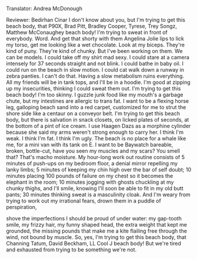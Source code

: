 

Translator: Andrea McDonough

Reviewer: Bedirhan Cinar
I don&#39;t know about you, but
I&#39;m trying to get this beach body,
that P90X,
Brad Pitt,
Bradley Cooper,
Tyrese,
Trey Songz,
Matthew McConaughey
beach body!
I&#39;m trying to sweat in front of everybody.
Word.
And get that shorty with them Angelina Jolie lips
to lick my torso,
get me looking like a wet chocolate.
Look at my biceps.
They&#39;re kind of puny.
They&#39;re kind of chunky.
But I&#39;ve been working on them.
We can be models.
I could take off my shirt mad sexy.
I could stare at a camera intensely
for 37 seconds straight and not blink.
I could bathe in baby oil.
I could run on the beach in slow motion.
I could cat walk down a runway in zebra panties.
I can&#39;t do that.
Having a slow metabolism ruins everything.
All my friends will be in tank tops,
and I&#39;ll be in a hoodie.
I&#39;m good at zipping up my insecurities,
thinking I could sweat them out.
I&#39;m trying to get this beach body!
I&#39;m too skinny.
I guzzle junk food like my mouth&#39;s a garbage chute,
but my intestines are allergic to trans fat.
I want to be a flexing horse leg,
galloping beach sand into a red carpet,
customized for me
to strut the shore side
like a centaur on a conveyor belt.
I&#39;m trying to get this beach body,
but there is salvation in snack closets,
on licked plates of seconds,
at the bottom of a pint of ice cream.
I use Haagen Dazs as a morphine cylinder
because she said my arms weren&#39;t strong enough to carry her.
I think I&#39;m weak.
I think I&#39;m fat.
I think I&#39;m ugly.
The beach is no place for a whale like me,
for a mini van with its tank on E.
I want to be Baywatch bareable,
broken, bottle-cut, have you seen my muscles
and my scars?
You smell that?
That&#39;s macho moisture.
My hour-long work out routine consists of
5 minutes of push-ups on my bedroom floor,
a denial mirror repelling my lanky limbs;
5 minutes of keeping my chin high over the bar of self doubt;
10 minutes placing 100 pounds of failure on my chest
so it becomes the elephant in the room;
10 minutes jogging with ghosts
chuckling at my chunky thighs,
and I&#39;ll smile,
knowing I&#39;ll soon be able to fit in my old butt pants;
30 minutes thinking sweat is a masculinity cloak.
And I&#39;m weary from trying to work out my irrational fears,
drown them in a puddle of perspiration,

shove the imperfections I should be proud of under water:
my gap-tooth smile,
my frizzy hair,
my funny shaped head,
the extra weight that kept me grounded,
the missing pounds that make me
a kite flailing free through the wind,
not bound by muscle.
So, yes,
I&#39;m trying to get this beach body,
that Channing Tatum,
David Beckham,
LL Cool J
beach body!
But we&#39;re tired
and exhausted
from trying to be something we&#39;re not.
